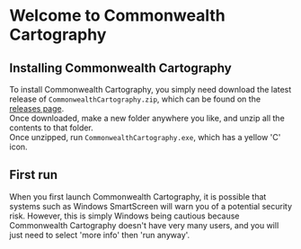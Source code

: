 # Welcome to Commonwealth Cartography

## Installing Commonwealth Cartography
To install Commonwealth Cartography, you simply need download the latest release of `CommonwealthCartography.zip`, which can be found on the [releases page](https://github.com/Mappalachia/Commonwealth_Cartography/releases/).<br/>
Once downloaded, make a new folder anywhere you like, and unzip all the contents to that folder.<br/>
Once unzipped, run `CommonwealthCartography.exe`, which has a yellow 'C' icon.

## First run
When you first launch Commonwealth Cartography, it is possible that systems such as Windows SmartScreen will warn you of a potential security risk. However, this is simply Windows being cautious because Commonwealth Cartography doesn't have very many users, and you will just need to select 'more info' then 'run anyway'.<br/>

